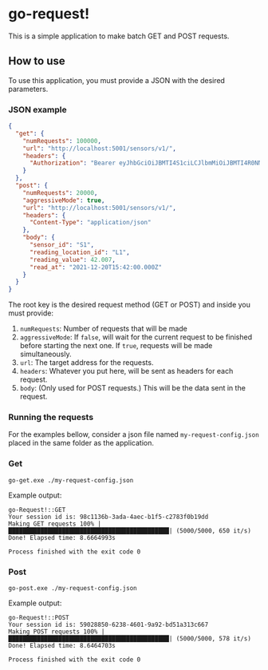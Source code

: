# go-request!
This is a simple application to make batch GET and POST requests.

## How to use
To use this application, you must provide a JSON with the desired parameters.

### JSON example
```json
{
  "get": {
    "numRequests": 100000,
    "url": "http://localhost:5001/sensors/v1/",
    "headers": {
      "Authorization": "Bearer eyJhbGciOiJBMTI4S1ciLCJlbmMiOiJBMTI4R0NNIiwidHlwIjoiSldUIiwiY3R5IjoiSldUIiwiemlwIjoiREVGIiwia2lkIjoiMXYZ.oid0BipNH3grGLDO_s55aIF7D-aYG45X.NsHC-_c82lCSjFOY.oAxgn0qXuAy3JnGx1wEdILNX0iWSvASTg2on4Q5vsoTOB2ynQkfpMPKPJ98PjKebb4zdNsgCbIbUdSVpvboH7JGcF1fQ8YRLiiWYAvQHLy684juhuzaTNECxRfAUu_ESnKV7nOjnUuPl3LHLiQ4StzEwBndoQ9Qff98QLl3atRyEH06T-YeVDedeJ2RthC7d8LZ8U5WyRyAqgAFyLetM3XCFz5fBnNXKwT0EHYmhhINyhRUijPZiQmE--GihlyfZzs9ryw5aMVEdU8P0gMzDINugesMyzhZlscniZjee50VKgMIoAwV_K7IGYFDuLnPojw28z57W3KcloZyeH-Ph8X9qwKb347PXX8kPV5uGztLzjKJnMsYOfnp7OMgh2ZkC7Re05oCXf2AyyDzZBqH6bImX3yk_mBV0jIO7fVMVtWRjoi2zZe6eoESeahnc19zfBJiO90m7ZKJJV5KqXa0uI6hF2YI_q-tijIw_zLE98h2kL9OPS5W4VATNobRDGhol_nFueOiT7Io8Lk4gg07XaZrDa8qq1N--Uxk5pV7CeTuLQZVhLxb5S5rNkU78IEClpvHfA-rT17KRmhUguC9mN0xjui-7fOURjcWUS6fkgqRkjbWDcabAxZTRzaYlWhU-lonq6UWRN5U0_XtYS9ub8v8eoU0sqCDFMP5GkUVh5HmFQSi3vbXRhhIo5_JPhi5HKoY-8UFU1L7RgL04kKocFdsCn3fzsSSCg56vv_85PjBrCF2-aO9llzccccyyVTbe7S-YxIcRPtknff0SRcdxIqQbTivB_vZ6HsTCgFWA4ZQ5QJhb21DI1TbKj0VWhuCv0JBphRPcbjm9ByZXi3QkweqYH3O--EC8n8MKdLfNTxGxPTI4cBErOHPM8uYjdr6vVmijcqHJ65wLyu1bv8U2wWJlhwakgyjOur1WmnHi1ykcpBcpYECDqax_ZJuUEBTdGL0nm5Q4BAhefm5fPUh4FMChtXWPhIFVR9ops7ojNjSH3VsF46vbZkcDseJldQRptie7iMOAz_nqQnEyS9sN04sGXrwgbtqEde_hLhAL0CyaKg8na1E4vxoVR2RMNpvHBVennUP_cQyvHIUvV4auYxq2Wpet2Z242efxQahejo5dvWdPoDEctE-dOBDHB7TjFoABHsfbs84pW0zCZpoBI5s7NSrB0y6dZ5mCLn7uEbEv7RWxNcyXQG4tcMxTd7zSLE5uKyOBP5ZLFOFuti_WrgoYxSDXOnMvf_shO_K48s87WEWFIIvBabno17hTUGwmVHzkBb00TmGkA7Brb6Fs2Q-fg7UXj0qqUEZcLmwW8glhoJ-OafbasG7hXTnWPQdhl2Z6586ofh6TvMHFw35bFK9iL9V3BBgH-5I6gbu3lSXPozEwlU7y66Waxtk7L1TJJIeV2L394O2KhfgzzK7nz_uPVcnwuefBWGRA2oNyeX84bvtLKJu6PKks7Fhy5qa4yPj8Sr5I45e97E1lYkNUJp6D5FeqGGJ1uNjQKgUH9xbgn-rO4czk4Z2cGVhMLq94T7NuTDpWka8AQXZ504GLpwW0IrDWoVBkshX9W2jPfxhaeZZ6Kchv749mWXH001QX1XKW.nmrf9SZVXgvEtbjPI_219w"
    }
  },
  "post": {
    "numRequests": 20000,
    "aggressiveMode": true,
    "url": "http://localhost:5001/sensors/v1/",
    "headers": {
      "Content-Type": "application/json"
    },
    "body": {
      "sensor_id": "S1",
      "reading_location_id": "L1",
      "reading_value": 42.007,
      "read_at": "2021-12-20T15:42:00.000Z"
    }
  }
}
```

The root key is the desired request method (GET or POST) and inside you must provide:
1. `numRequests`: Number of requests that will be made
2. `aggressiveMode`: If `false`, will wait for the current request to be finished before starting the next one. If `true`, requests will be made simultaneously.
3. `url`: The target address for the requests.
4. `headers`: Whatever you put here, will be sent as headers for each request.
5. `body`: (Only used for POST requests.) This will be the data sent in the request. 

### Running the requests
For the examples bellow, consider a json file named `my-request-config.json` placed in the same folder as 
the application.

### Get 
```shell
go-get.exe ./my-request-config.json
```

Example output:
```text
go-Request!::GET
Your session id is: 98c1136b-3ada-4aec-b1f5-c2783f0b19dd
Making GET requests 100% |█████████████████████████████████████████████| (5000/5000, 650 it/s)
Done! Elapsed time: 8.6664993s

Process finished with the exit code 0
```


### Post
```shell
go-post.exe ./my-request-config.json
```

Example output:
```text
go-Request!::POST
Your session id is: 59028850-6238-4601-9a92-bd51a313c667
Making POST requests 100% |█████████████████████████████████████████████| (5000/5000, 578 it/s)
Done! Elapsed time: 8.6464703s

Process finished with the exit code 0
```
